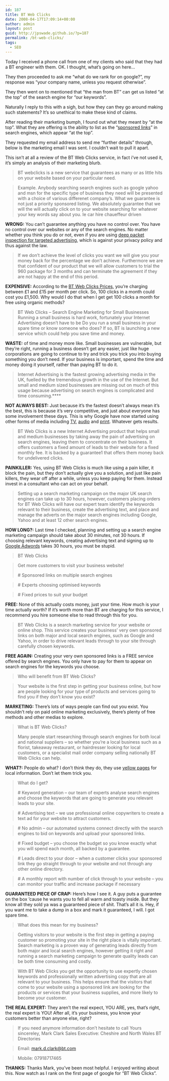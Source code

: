 ```yaml
---
id: 187
title: BT Web Clicks
date: 2008-04-17T17:09:14+00:00
author: admin
layout: post
guid: http://jpswade.github.io/?p=187
permalink: /bt-web-clicks/
tags:
  - SEO
---
```

<p class="lead">
  Today I received a phone call from one of my clients who said that they had a BT engineer with them. OK. I thought, what&#8217;s going on here&#8230;
</p>

They then proceeded to ask me &#8220;what do we rank for on google?&#8221;, my response was &#8220;your company name, unless you request otherwise&#8221;.

They then went on to mentioned that &#8220;the man from BT&#8221; can get us listed &#8220;at the top&#8221; of the search engine for &#8220;our keywords&#8221;.

Naturally I reply to this with a sigh, but how they can they go around making such statements? It&#8217;s so unethical to make these kind of claims.

After reading their marketing bumph, I found out what they meant by &#8220;at the top&#8221;. What they are offering is the ability to list as the &#8220;[sponsored links](http://adwords.google.com/select/en_GB/images/adwords_home/b4.gif)&#8221; in search engines, which appear &#8220;at the top&#8221;.

They requested my email address to send me &#8220;further details&#8221; through, below is the marketing email I was sent. I couldn&#8217;t wait to pull it apart.

This isn&#8217;t at all a review of the BT Web Clicks service, in fact i&#8217;ve not used it, it&#8217;s simply an analysis of their marketing blurb.

<!--more-->

> BT webclicks is a new service that guarantees as many or as little hits on your website based on your particular need.
  
> Example. Anybody searching search engines such as google yahoo and msn for the specific type of business they need will be presented with a choice of various differenet company&#8217;s. What we guarantee is not just a priority sponsored listing. We absolutely guarantee that we will the will actually click on to your website searching for whatever your key words say about you. Ie car hire chaueffeur driven

**WRONG:** You can&#8217;t guarantee anything you have no control over. You have no control over our websites or any of the search engines. No matter whether you think you do or not, even if you are using [deep packet inspection for targeted advertising](http://en.wikipedia.org/wiki/Deep_packet_inspection#Targeted_advertising), which is against your privacy policy and thus against the law.

> If we don&#8217;t achieve the level of clicks you want we will give you your money back for the percentage we don&#8217;t achieve. Furthermore we are that confident of our product that we will allow customers to trial the 960 package for 3 months and can terminate the agreement if they are not happy at the end of this period.

**EXPENSIVE:** According to the [BT Web Clicks Prices](http://www.btbroadbandoffice.com/internetapplications/webclicks/prices), you&#8217;re charging between £1 and £15 per month per click. So, 100 clicks in a month could cost you £1,500. Why would I do that when I get get 100 clicks a month for free using organic methods?

> BT Web Clicks &#8211; Search Engine Marketing for Small Businesses Running a small business is hard work, fortunately your Internet Advertising doesn&#8217;t have to be Do you run a small business in your spare time or know someone who does? If so, BT is launching a new service which could help you save time and money.

**WASTE:** of time and money more like. Small businesses are vulnerable, but they&#8217;re right, running a business doesn&#8217;t get any easier, just like huge corporations are going to continue to try and trick you trick you into buying something you don&#8217;t need. If your business is important, spend the time and money doing it yourself, rather than paying BT to do it.

> Internet Advertising is the fastest growing advertising media in the UK, fuelled by the tremendous growth in the use of the Internet. But small and medium sized businesses are missing out on much of this usage because advertising on search engines is complicated and time consuming.****

**NOT ALWAYS BEST:** Just because it&#8217;s the fastest doesn&#8217;t always mean it&#8217;s the best, this is because it&#8217;s very competitive, and just about everyone has some involvement these days. This is why Google have now started using other forms of media including [TV](http://www.google.com/adwords/tvads/), [audio](http://www.google.com/adwords/audioads/) and [print](http://www.google.com/adwords/printads/). Whatever gets results.

> BT Web Clicks is a new Internet Advertising product that helps small and medium businesses by taking away the pain of advertising on search engines, leaving them to concentrate on their business. It offers customers a fixed amount of leads to their website for a fixed monthly fee. It is backed by a guarantee1 that offers them money back for undelivered clicks.

**PAINKILLER:** Yes, using BT Web Clicks is much like using a pain killer, it block the pain, but they don&#8217;t actually give you a solution, and just like pain killers, they wear off after a while, unless you keep paying for them. Instead invest in a consultant who can act on your behalf.

> Setting up a search marketing campaign on the major UK search engines can take up to 30 hours, however, customers placing orders for BT Web Clicks will have our expert team identify the keywords relevant to their business, create the advertising text, and place and manage the adverts on the major search engines including Google, Yahoo and at least 12 other search engines.

**HOW LONG?:** Last time I checked, planning and setting up a search engine marketing campaign should take about 30 minutes, not 30 hours. If choosing relevant keywords, creating advertising text and signing up to [Google Adwords](http://adwords.google.com/) takes 30 hours, you must be stupid.

> BT Web Clicks
  
> Get more customers to visit your business website!
> 
> \# Sponsored links on multiple search engines
  
> \# Experts choosing optimised keywords
  
> \# Fixed prices to suit your budget

**FREE:** None of this actually costs money, just your time. How much is your time actually worth? If it&#8217;s worth more than BT are charging for this service, I recommend you hire someone else to read through this for you.

> BT Web Clicks is a search marketing service for your website or online shop. This service creates your business&#8217; very own sponsored links on both major and local search engines, such as Google and Yahoo, in order to drive relevant leads through to your site through carefully chosen keywords.

**FREE AGAIN:** Creating your very own sponsored links is a FREE service offered by search engines. You only have to pay for them to appear on search engines for the keywords you choose.

> Who will benefit from BT Web Clicks?
  
> Your website is the first step in getting your business online, but how are people looking for your type of products and services going to find you if they don&#8217;t know you exist?

**MARKETING:** There&#8217;s lots of ways people can find out you exist. You shouldn&#8217;t rely on paid online marketing exclusively, there&#8217;s plenty of free methods and other medias to explore.

> What is BT Web Clicks?
> 
> Many people start researching through search engines for both local and national suppliers &#8211; so whether you&#8217;re a local business such as a florist, takeaway restaurant, or hairdresser looking for local customers, or a specialist mail order company selling nationally BT Web Clicks can help.

**WHAT?:** People do what? I don&#8217;t think they do, they use [yellow pages](http://www.yell.com/) for local information. Don&#8217;t let them trick you.

> What do I get?
> 
> \# Keyword generation &#8211; our team of experts analyse search engines and choose the keywords that are going to generate you relevant leads to your site.
  
> \# Advertising text &#8211; we use professional online copywriters to create a text ad for your website to attract customers.
  
> \# No admin &#8211; our automated systems connect directly with the search engines to bid on keywords and upload your sponsored links.
  
> \# Fixed budget &#8211; you choose the budget so you know exactly what you will spend each month, all backed by a guarantee.
  
> \# Leads direct to your door &#8211; when a customer clicks your sponsored link they go straight through to your website and not through any other online directory.
  
> \# A monthly report with number of click through to your website &#8211; you can monitor your traffic and increase package if necessary

**GUARANTEED PIECE OF CRAP:** Here&#8217;s how I see it. A guy puts a guarantee on the box &#8217;cause he wants you to fell all warm and toasty inside. But they know all they sold ya was a guaranteed piece of shit. That&#8217;s all it is. Hey, if you want me to take a dump in a box and mark it guaranteed, I will. I got spare time.

> What does this mean for my business?
  
> Getting visitors to your website is the first step in getting a paying customer so promoting your site in the right place is vitally important. Search marketing is a proven way of generating leads directly from both major and local search engines, however getting it right and running a search marketing campaign to generate quality leads can be both time consuming and costly.

> With BT Web Clicks you get the opportunity to use expertly chosen keywords and professionally written advertising copy that are all relevant to your business. This helps ensure that the visitors that come to your website using a sponsored link are looking for the products or services that your business supplies, and more likely to become your customer.

**THE REAL EXPERT:** They aren&#8217;t the real expect, YOU ARE, yes, that&#8217;s right, the real expert is YOU! After all, it&#8217;s your business, you know your customers better than anyone else, right?

> If you need anymore information don&#8217;t hesitate to call Yours sincereley, Mark Clark Sales Executive: Cheshire and North Wales BT Directories
  
> Email: mark.d.clark@bt.com
  
> Mobile: 07918717465

**THANKS:** Thanks Mark, you&#8217;ve been most helpful. I enjoyed writing about this. Now watch as I rank on the first page of google for &#8220;BT Web Clicks&#8221;.
